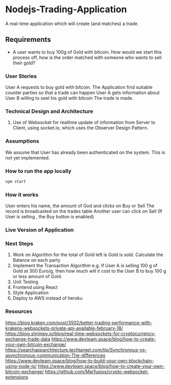 # Nodejs-Trading-Application

A real-time application which will create (and matches) a trade.

## Requirements
 
* A user wants to buy 100g of Gold with bitcoin. 
How would we start this process off, how is the order matched with someone who wants to sell their gold? 

### User Stories

User A requests to buy gold with bitcoin.
The Application find suitable counter parties so that a trade can happen
User A gets information about User B willing to seel his gold with bitcoin
The trade is made. 



### Technical Design and Architecture
1. Use of Websocket for realtime update of information from Server to Client, using socket.io, which uses the Observer Design Pattern.


### Assumptions
We assume that User has already been authenticated on the system. This is not yet implemented.

### How to run the app locally
```sh
npm start
```

### How it works 
User enters his name, the amount of God and clicks on Buy or Sell
The record is broadcasted on the trades table
Another user can click on Sell (If User is selling , the Buy button is enabled)


### Live Version of Application


### Next Steps
1. Work on Algorithm for the total of Gold left is Gold is sold. Calculate the Balance on each party 
2. Implement the Transaction Algorithm e.g. If User A is selling 100 g of Gold at 300 Euro/g, then how much will it cost to the User B to buy 100 g or less amount of Gold. 
2. Unit Testing
3. Frontend using React
4. Style Application
5. Deploy to AWS instead of heroku

### Resources
https://blog.kraken.com/post/3502/better-trading-performance-with-krakens-websockets-private-api-available-february-18/ 
https://blog.shrimpy.io/blog/real-time-websockets-for-cryptocurrency-exchange-trade-data 
https://www.devteam.space/blog/how-to-create-your-own-bitcoin-exchange/ 
https://searchapparchitecture.techtarget.com/tip/Synchronous-vs-asynchronous-communication-The-differences 
https://www.devteam.space/blog/how-to-build-your-own-blockchain-using-node-js/ 
https://www.devteam.space/blog/how-to-create-your-own-bitcoin-exchange/ 
https://github.com/Marfusios/crypto-websocket-extensions 



